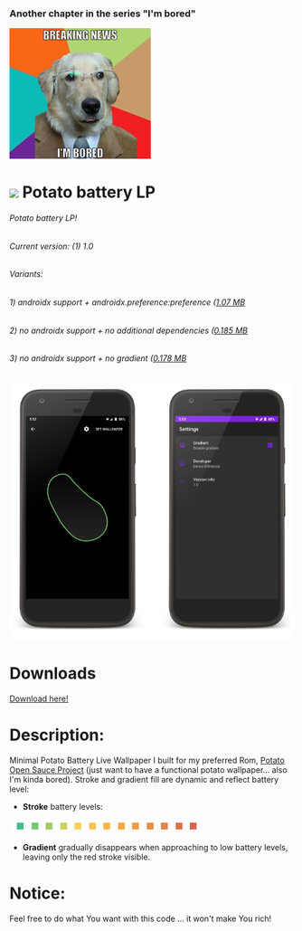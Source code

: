 ### Another chapter in the series "I'm bored"

![Screenshots](https://raw.githubusercontent.com/enricocid/Potato-Battery-LP/master/bored.png)

# <img src ="https://upload.wikimedia.org/wikipedia/commons/b/b5/Kotlin-logo.png" width=24> Potato battery LP

###### Potato battery LP!
###### Current version: (1) 1.0
###### Variants: 
###### 1) androidx support + androidx.preference:preference ([1.07 MB](https://github.com/enricocid/Potato-Battery-LP/releases/download/v1.0/app-release.apk)
###### 2) no androidx support + no additional dependencies ([0.185 MB](https://github.com/enricocid/Potato-Battery-LP/releases/download/v1.0/app-release-vanilla.apk)
###### 3) no androidx support + no gradient ([0.178 MB](https://github.com/enricocid/Potato-Battery-LP/releases/download/v1.0/app-release-nogradient.apk)

![Screenshots](https://raw.githubusercontent.com/enricocid/Potato-Battery-LP/master/screens.png) 

# Downloads

[Download here!](https://github.com/enricocid/Potato-Battery-LP/releases)


# Description:

Minimal Potato Battery Live Wallpaper I built for my preferred Rom, [Potato Open Sauce Project](https://potatoproject.co) (just want to have a functional potato wallpaper... also I'm kinda bored). Stroke and gradient fill are dynamic and reflect battery level:


- **Stroke** battery levels:

![Screenshots](https://raw.githubusercontent.com/enricocid/Potato-Battery-LP/master/levels.png)

- **Gradient** gradually disappears when approaching to low battery levels, leaving only the red stroke visible.


# Notice:

Feel free to do what You want with this code ... it won't make You rich!
